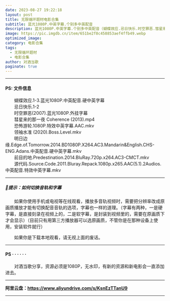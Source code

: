 ```yaml
---
date: 2023-08-27 19:22:18
layout: post
title: 无限循环题材电影合集
subtitle: 蓝光1080P.中英字幕.个别多中英配音
description: 蓝光1080P.中英字幕.个别多中英配音（蝴蝶效应.忌日快乐.时空罪恶.彗星来的那一夜.恐怖游轮.领袖水准.明日边缘.前目的地.源代码）......
image: https://pic.imgdb.cn/item/651be2f8c458853aef4ffb49.webp
optimized_image: 
category: 电影合集
tags:
  - 无限循环题材
  - 电影合集
author: 对酒当歌
paginate: true
---
```

---

#### PS: 文件信息

　　蝴蝶效应.1-3.蓝光1080P.中英配音.硬中英字幕  
　　忌日快乐.1-2  
　　时空罪恶(2007).蓝光1080P.外挂字幕  
　　彗星来的那一夜 Coherence (2013).mp4  
　　恐怖游轮.1080P.特效中英字幕.AAC.mkv  
　　领袖水准 (2020).Boss.Level.mkv  
　　明日边缘.Edge.of.Tomorrow.2014.BD1080P.X264.AC3.Mandarin&English.CHS-ENG.Adans.中英配音.硬中英字幕.mkv  
　　前目的地.Predestination.2014.BluRay.720p.x264.AC3-CMCT.mkv  
　　源代码.Source.Code.2011.Bluray.Repack.1080p.x265.AAC(5.1).2Audios.中英配音.特效中英字幕.mkv  

---

##### 🔔提示：如何切换音轨和字幕

　　如果你使用手机或电视等在线观看，播放多音轨视频时，需要把分辨率改成原画质播放才能有切换配音音轨的选项，字幕也一样的道理。（字幕有两种，一是硬字幕，是直接刻录在视频上的，二是软字幕，是封装到视频里的，需要在原画质下才会显示）（目前只有用第三方播放器可以选原画质，不管你是在那种设备上使用，安装软件就行）

　　如果你是下载本地观看，请无视上面的废话。

---

#### PS · · · · · ·

　　对酒当歌分享，资源必须是1080P，无水印，有新的资源和新电影会一直添加进去。

---

**阿里云盘：<https://www.aliyundrive.com/s/KsnEzTTanU9>**

---
